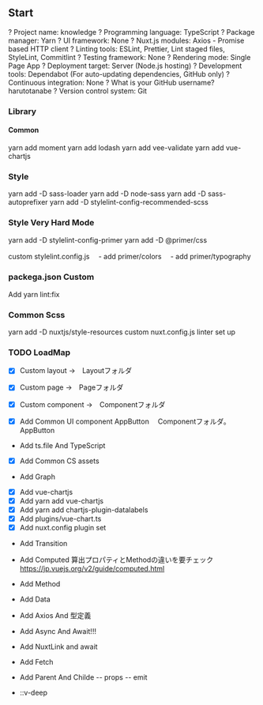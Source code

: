 ## Start
? Project name: knowledge
? Programming language: TypeScript
? Package manager: Yarn
? UI framework: None
? Nuxt.js modules: Axios - Promise based HTTP client
? Linting tools: ESLint, Prettier, Lint staged files, StyleLint, Commitlint
? Testing framework: None
? Rendering mode: Single Page App
? Deployment target: Server (Node.js hosting)
? Development tools: Dependabot (For auto-updating dependencies, GitHub only)
? Continuous integration: None
? What is your GitHub username? harutotanabe
? Version control system: Git

### Library

#### Common
yarn add moment
yarn add lodash
yarn add vee-validate
yarn add vue-chartjs

### Style
yarn add -D sass-loader
yarn add -D node-sass
yarn add -D sass-autoprefixer
yarn add -D stylelint-config-recommended-scss

### Style Very Hard Mode
yarn add -D stylelint-config-primer
yarn add -D @primer/css

custom stylelint.config.js
　- add primer/colors 
　- add primer/typography 

### packega.json Custom

Add yarn lint:fix

### Common Scss

yarn add -D nuxtjs/style-resources
custom nuxt.config.js
linter set up

### TODO LoadMap

- [x] Custom layout 
  →　Layoutフォルダ
- [x] Custom page
  →　Pageフォルダ
- [x] Custom component
  →　Componentフォルダ

- [x] Add Common UI component AppButton
　Componentフォルダ。AppButton
- Add ts.file And TypeScript
- [X] Add Common CS assets

- Add Graph
- [x] Add vue-chartjs
- [x] Add yarn add vue-chartjs 
- [x] Add yarn add chartjs-plugin-datalabels
- [x] Add plugins/vue-chart.ts
- [x] Add nuxt.config plugin set

- Add Transition

- Add Computed
算出プロパティとMethodの違いを要チェック
https://jp.vuejs.org/v2/guide/computed.html

- Add Method

- Add Data
- Add Axios And 型定義
- Add Async And Await!!!
- Add NuxtLink and await 
- Add Fetch

- Add Parent And Childe
-- props
-- emit

- ::v-deep
